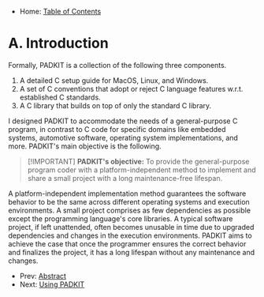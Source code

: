 - Home: [Table of Contents](..)

# A. Introduction

Formally, PADKIT is a collection of the following three components.

1. A detailed C setup guide for MacOS, Linux, and Windows.
2. A set of C conventions that adopt or reject C language features w.r.t. established C standards.
3. A C library that builds on top of only the standard C library.

I designed PADKIT to accommodate the needs of a general-purpose C program, in contrast to C code for specific domains like embedded systems, automotive software, operating system implementations, and more. PADKIT's main objective is the following.

> [!IMPORTANT] **PADKIT's objective:** To provide the general-purpose program coder with a platform-independent method to implement and share a small project with a long maintenance-free lifespan.

A platform-independent implementation method guarantees the software behavior to be the same across different operating systems and execution environments. A small project comprises as few dependencies as possible except the programming language's core libraries. A typical software project, if left unattended, often becomes unusable in time due to upgraded dependencies and changes in the execution environments. PADKIT aims to achieve the case that once the programmer ensures the correct behavior and finalizes the project, it has a long lifespan without any maintenance and changes.

[^1]: P. J. Landin, 1966. "The next 700 programming languages", Association for Computing Machinery (ACM), vol. 9, no. 3, p. 157-166, https://doi.org/10.1145/365230.365257 -- last accessed @ `[2024-08-31 21:15:43]`
[^2]: R. Chatley, A. Donaldson, and A. Mycroft, 2019. "The next 7000 programming languages", Computing and software science: State of the art and perspectives, p. 250-282, https://doi.org/10.1007/978-3-319-91908-9_15 -- last accessed @ `[2024-08-31 21:45:31]`

- Prev: [Abstract](../abstract)
- Next: [Using PADKIT](../using-padkit)

